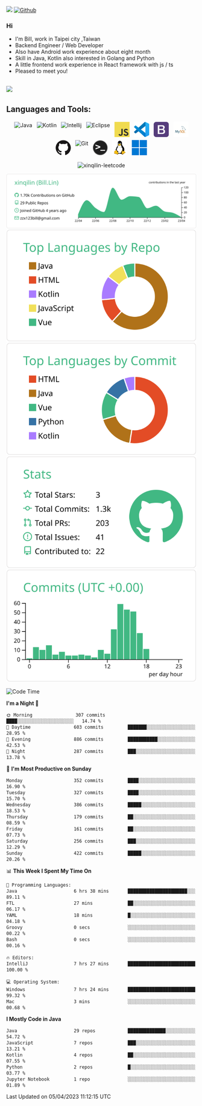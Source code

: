  
![](https://visitor-badge.laobi.icu/badge?page_id=xinqilin.xinqilin)
[![Github](https://img.shields.io/github/followers/xinqilin?label=Follow&style=social)](https://github.com/xinqilin)

### Hi 

- I'm Bill, work in Taipei city ,Taiwan
- Backend Engineer / Web Developer
- Also have Android work experience about eight month
- Skill in Java, Kotlin also interested in Golang and Python
- A little frontend work experience in React framework with js / ts
- Pleased to meet you!


<br />
<img src="https://github-profile-trophy.vercel.app/?username=xinqilin&column=7&margin-w=15" />

## Languages and Tools:
<p align="center">
<img src="https://raw.githubusercontent.com/jmnote/z-icons/master/svg/java.svg" alt="Java" height="40" style="vertical-align:top; margin:4px">
<img src="https://img.icons8.com/color/48/000000/kotlin.png"/  alt="Kotlin" height="40" style="vertical-align:top; margin:4px">
<img src="https://img.icons8.com/color/48/000000/intellij-idea.png" alt="Intellij" height="40" style="vertical-align:top; margin:4px"/>
<img src="https://img.icons8.com/ios-filled/50/000000/java-eclipse.png" alt="Eclipse" height="40" style="vertical-align:top; margin:4px"/>

<img src="https://raw.githubusercontent.com/github/explore/80688e429a7d4ef2fca1e82350fe8e3517d3494d/topics/javascript/javascript.png" alt="Javascript" height="40" style="vertical-align:top; margin:4px">
<img src="https://raw.githubusercontent.com/github/explore/80688e429a7d4ef2fca1e82350fe8e3517d3494d/topics/visual-studio-code/visual-studio-code.png" alt="VS Code" height="40" style="vertical-align:top; margin:4px">
<img src="https://raw.githubusercontent.com/github/explore/80688e429a7d4ef2fca1e82350fe8e3517d3494d/topics/bootstrap/bootstrap.png" alt="Bootstrap" height="40" style="vertical-align:top; margin:4px">
<img src="https://raw.githubusercontent.com/github/explore/80688e429a7d4ef2fca1e82350fe8e3517d3494d/topics/mysql/mysql.png" alt="MySQL" height="40" style="vertical-align:top; margin:4px">
<img src="https://raw.githubusercontent.com/github/explore/78df643247d429f6cc873026c0622819ad797942/topics/github/github.png" alt="Github" height="40" style="vertical-align:top; margin:4px">

<img src="https://raw.githubusercontent.com/jmnote/z-icons/master/svg/git.svg" alt="Git" height="40" style="vertical-align:top; margin:4px">
<img src="https://raw.githubusercontent.com/github/explore/80688e429a7d4ef2fca1e82350fe8e3517d3494d/topics/terminal/terminal.png" alt="Terminal" height="40" style="vertical-align:top; margin:4px">
<img src="https://raw.githubusercontent.com/github/explore/80688e429a7d4ef2fca1e82350fe8e3517d3494d/topics/linux/linux.png" alt="Linux" height="40" style="vertical-align:top; margin:4px" alt="Windows" height="40" style="vertical-align:top; margin:4px">
<img src="https://raw.githubusercontent.com/github/explore/80688e429a7d4ef2fca1e82350fe8e3517d3494d/topics/windows/windows.png" alt="Windows" height="40" style="vertical-align:top; margin:4px">

</p>

<p align="center"><img  src="https://leetcode.card.workers.dev/?username=xinqilin&theme=auto" alt="xinqilin-leetcode" /></p>

<!-- <div width="100%">   
 <a href="https://readme-stats-cfgj2cxdy.vercel.app/api?username=xinqilin&count_private=true&show_icons=true&theme=algolia">
   <img  align="left" src="https://github-readme-stats.vercel.app/api?username=xinqilin&show_icons=true&theme=algolia&card_width=4" width="400"/>
 </a>
 <a href="https://readme-stats-cfgj2cxdy.vercel.app/api/top-langs/?username=xinqilin&hide=php,html,css&theme=algolia">
  <img  align="right" src="https://github-readme-stats.vercel.app/api/top-langs/?username=xinqilin&hide=html,css&theme=algolia&langs_count=10&layout=compact" />
 </a>
</div> -->

<div align="center">

[![](https://raw.githubusercontent.com/xinqilin/xinqilin/master/profile-summary-card-output/vue/0-profile-details.svg)](https://github.com/vn7n24fzkq/github-profile-summary-cards)
[![](https://raw.githubusercontent.com/xinqilin/xinqilin/master/profile-summary-card-output/vue/1-repos-per-language.svg)](https://github.com/vn7n24fzkq/github-profile-summary-cards) [![](https://raw.githubusercontent.com/xinqilin/xinqilin/master/profile-summary-card-output/vue/2-most-commit-language.svg)](https://github.com/vn7n24fzkq/github-profile-summary-cards)
[![](https://raw.githubusercontent.com/xinqilin/xinqilin/master/profile-summary-card-output/vue/3-stats.svg)](https://github.com/vn7n24fzkq/github-profile-summary-cards) [![](https://raw.githubusercontent.com/xinqilin/xinqilin/master/profile-summary-card-output/vue/4-productive-time.svg)](https://github.com/vn7n24fzkq/github-profile-summary-cards)

</div>
 
<!--START_SECTION:waka-->
![Code Time](http://img.shields.io/badge/Code%20Time-1%2C309%20hrs%2037%20mins-blue)

**I'm a Night 🦉** 

```text
🌞 Morning                307 commits         ████░░░░░░░░░░░░░░░░░░░░░   14.74 % 
🌆 Daytime                603 commits         ███████░░░░░░░░░░░░░░░░░░   28.95 % 
🌃 Evening                886 commits         ███████████░░░░░░░░░░░░░░   42.53 % 
🌙 Night                  287 commits         ███░░░░░░░░░░░░░░░░░░░░░░   13.78 % 
```
📅 **I'm Most Productive on Sunday** 

```text
Monday                   352 commits         ████░░░░░░░░░░░░░░░░░░░░░   16.90 % 
Tuesday                  327 commits         ████░░░░░░░░░░░░░░░░░░░░░   15.70 % 
Wednesday                386 commits         █████░░░░░░░░░░░░░░░░░░░░   18.53 % 
Thursday                 179 commits         ██░░░░░░░░░░░░░░░░░░░░░░░   08.59 % 
Friday                   161 commits         ██░░░░░░░░░░░░░░░░░░░░░░░   07.73 % 
Saturday                 256 commits         ███░░░░░░░░░░░░░░░░░░░░░░   12.29 % 
Sunday                   422 commits         █████░░░░░░░░░░░░░░░░░░░░   20.26 % 
```


📊 **This Week I Spent My Time On** 

```text
💬 Programming Languages: 
Java                     6 hrs 38 mins       ██████████████████████░░░   89.11 % 
FTL                      27 mins             ██░░░░░░░░░░░░░░░░░░░░░░░   06.17 % 
YAML                     18 mins             █░░░░░░░░░░░░░░░░░░░░░░░░   04.18 % 
Groovy                   0 secs              ░░░░░░░░░░░░░░░░░░░░░░░░░   00.22 % 
Bash                     0 secs              ░░░░░░░░░░░░░░░░░░░░░░░░░   00.16 % 

🔥 Editors: 
IntelliJ                 7 hrs 27 mins       █████████████████████████   100.00 % 

💻 Operating System: 
Windows                  7 hrs 24 mins       █████████████████████████   99.32 % 
Mac                      3 mins              ░░░░░░░░░░░░░░░░░░░░░░░░░   00.68 % 
```

**I Mostly Code in Java** 

```text
Java                     29 repos            ██████████████░░░░░░░░░░░   54.72 % 
JavaScript               7 repos             ███░░░░░░░░░░░░░░░░░░░░░░   13.21 % 
Kotlin                   4 repos             ██░░░░░░░░░░░░░░░░░░░░░░░   07.55 % 
Python                   2 repos             █░░░░░░░░░░░░░░░░░░░░░░░░   03.77 % 
Jupyter Notebook         1 repo              ░░░░░░░░░░░░░░░░░░░░░░░░░   01.89 % 
```




 Last Updated on 05/04/2023 11:12:15 UTC
<!--END_SECTION:waka-->
 
 
<!-- <img src="https://wakatime.com/share/@abb22933-8532-4f24-8a13-e9e97bfee0f0/e937d23b-e152-4ff2-8509-e5b981912493.svg"  alt="Coding Chart" style="border-radius: 10px;border: solid 10px;" /> -->


